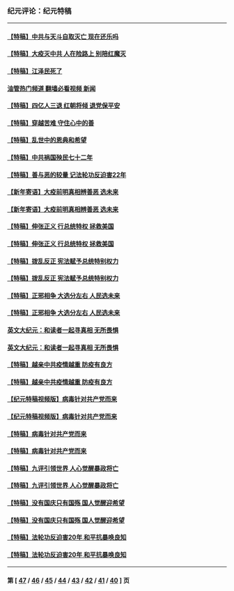 ### 纪元评论：纪元特稿
---
#### [【特稿】中共与天斗自取灭亡 现在还乐吗](../../pages/nsc424/n13897482.md?04030330) 
#### [【特稿】大疫灭中共 人在险路上 别陪红魔灭](../../pages/nsc424/n13890697.md?04030330) 
#### [【特稿】江泽民死了](../../pages/nsc424/n13876300.md?04030330) 
#### [油管热门频道 翻墙必看视频 新闻](ok?04030330)
#### [【特稿】四亿人三退 红朝将倾 退党保平安](../../pages/nsc424/n13794378.md?04030330) 
#### [【特稿】穿越苦难 守住心中的善](../../pages/nsc424/n13784979.md?04030330) 
#### [【特稿】乱世中的恩典和希望](../../pages/nsc424/n13734687.md?04030330) 
#### [【特稿】中共祸国殃民七十二年](../../pages/nsc424/n13272607.md?04030330) 
#### [【特稿】善与恶的较量 记法轮功反迫害22年](../../pages/nsc424/n13086597.md?04030330) 
#### [【新年寄语】大疫前明真相辨善恶 选未来](../../pages/nsc424/n12660855.md?04030330) 
#### [【新年寄语】大疫前明真相辨善恶 选未来](../../pages/nsc424/n12660855.md?04030330) 
#### [【特稿】伸张正义 行总统特权 拯救美国](../../pages/nsc424/n12616806.md?04030330) 
#### [【特稿】伸张正义 行总统特权 拯救美国](../../pages/nsc424/n12616806.md?04030330) 
#### [【特稿】拨乱反正 宪法赋予总统特别权力](../../pages/nsc424/n12598306.md?04030330) 
#### [【特稿】拨乱反正 宪法赋予总统特别权力](../../pages/nsc424/n12598306.md?04030330) 
#### [【特稿】正邪相争 大选分左右 人民选未来](../../pages/nsc424/n12545208.md?04030330) 
#### [【特稿】正邪相争 大选分左右 人民选未来](../../pages/nsc424/n12545208.md?04030330) 
#### [英文大纪元：和读者一起寻真相 无所畏惧](../../pages/nsc424/n12542027.md?04030330) 
#### [英文大纪元：和读者一起寻真相 无所畏惧](../../pages/nsc424/n12542027.md?04030330) 
#### [【特稿】越亲中共疫情越重 防疫有良方](../../pages/nsc424/n12042989.md?04030330) 
#### [【特稿】越亲中共疫情越重 防疫有良方](../../pages/nsc424/n12042989.md?04030330) 
#### [【纪元特稿视频版】病毒针对共产党而来](../../pages/nsc424/n11977328.md?04030330) 
#### [【纪元特稿视频版】病毒针对共产党而来](../../pages/nsc424/n11977328.md?04030330) 
#### [【特稿】病毒针对共产党而来](../../pages/nsc424/n11928818.md?04030330) 
#### [【特稿】病毒针对共产党而来](../../pages/nsc424/n11928818.md?04030330) 
#### [【特稿】九评引领世界 人心觉醒暴政将亡](../../pages/nsc424/n11660496.md?04030330) 
#### [【特稿】九评引领世界 人心觉醒暴政将亡](../../pages/nsc424/n11660496.md?04030330) 
#### [【特稿】没有国庆只有国殇 国人觉醒迎希望](../../pages/nsc424/n11549354.md?04030330) 
#### [【特稿】没有国庆只有国殇 国人觉醒迎希望](../../pages/nsc424/n11549354.md?04030330) 
#### [【特稿】法轮功反迫害20年 和平抗暴唤良知](../../pages/nsc424/n11389135.md?04030330) 
#### [【特稿】法轮功反迫害20年 和平抗暴唤良知](../../pages/nsc424/n11389135.md?04030330) 

---
#### 第 [ [47](./47.md?04030330) / [46](./46.md?04030330) / [45](./45.md?04030330) / [44](./44.md?04030330) / [43](./43.md?04030330) / [42](./42.md?04030330) / [41](./41.md?04030330) / [40](./40.md?04030330) ] 页
